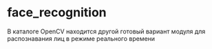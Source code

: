 # face_recognition
В каталоге OpenCV находится другой готовый вариант модуля для распознавания лиц в режиме реального времени
